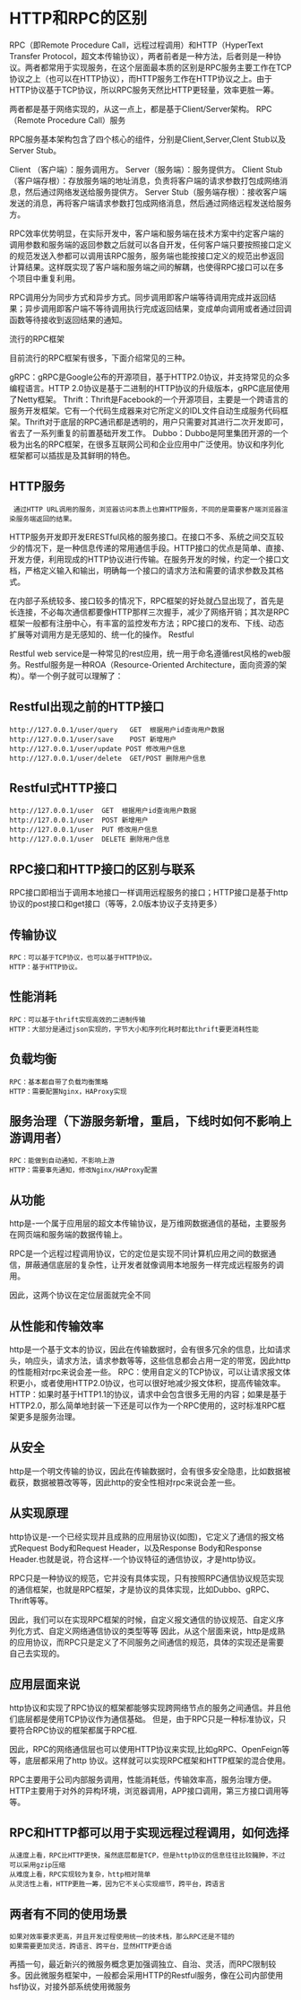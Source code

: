 HTTP和RPC的区别
===

RPC（即Remote Procedure Call，远程过程调用）和HTTP（HyperText Transfer Protocol，超文本传输协议），两者前者是一种方法，后者则是一种协议。两者都常用于实现服务，在这个层面最本质的区别是RPC服务主要工作在TCP协议之上（也可以在HTTP协议），而HTTP服务工作在HTTP协议之上。由于HTTP协议基于TCP协议，所以RPC服务天然比HTTP更轻量，效率更胜一筹。

两者都是基于网络实现的，从这一点上，都是基于Client/Server架构。
RPC（Remote Procedure Call）服务

RPC服务基本架构包含了四个核心的组件，分别是Client,Server,Clent Stub以及Server Stub。

 Client （客户端）：服务调用方。
 Server（服务端）：服务提供方。
 Client Stub（客户端存根）：存放服务端的地址消息，负责将客户端的请求参数打包成网络消息，然后通过网络发送给服务提供方。
 Server Stub（服务端存根）：接收客户端发送的消息，再将客户端请求参数打包成网络消息，然后通过网络远程发送给服务方。

RPC效率优势明显，在实际开发中，客户端和服务端在技术方案中约定客户端的调用参数和服务端的返回参数之后就可以各自开发，任何客户端只要按照接口定义的规范发送入参都可以调用该RPC服务，服务端也能按接口定义的规范出参返回计算结果。这样既实现了客户端和服务端之间的解耦，也使得RPC接口可以在多个项目中重复利用。

RPC调用分为同步方式和异步方式。同步调用即客户端等待调用完成并返回结果；异步调用即客户端不等待调用执行完成返回结果，变成单向调用或者通过回调函数等待接收到返回结果的通知。

流行的RPC框架

目前流行的RPC框架有很多，下面介绍常见的三种。

gRPC：gRPC是Google公布的开源项目，基于HTTP2.0协议，并支持常见的众多编程语言。HTTP 2.0协议是基于二进制的HTTP协议的升级版本，gRPC底层使用了Netty框架。
Thrift：Thrift是Facebook的一个开源项目，主要是一个跨语言的服务开发框架。它有一个代码生成器来对它所定义的IDL文件自动生成服务代码框架。Thrift对于底层的RPC通讯都是透明的，用户只需要对其进行二次开发即可，省去了一系列重复的前置基础开发工作。
Dubbo：Dubbo是阿里集团开源的一个极为出名的RPC框架，在很多互联网公司和企业应用中广泛使用。协议和序列化框架都可以插拔是及其鲜明的特色。

HTTP服务
---

     通过HTTP URL调用的服务，浏览器访问本质上也算HTTP服务，不同的是需要客户端浏览器渲染服务端返回的结果。

HTTP服务开发即开发ERESTful风格的服务接口。在接口不多、系统之间交互较少的情况下，是一种信息传递的常用通信手段。HTTP接口的优点是简单、直接、开发方便，利用现成的HTTP协议进行传输。在服务开发的时候，约定一个接口文档，严格定义输入和输出，明确每一个接口的请求方法和需要的请求参数及其格式。

在内部子系统较多、接口较多的情况下，RPC框架的好处就凸显出现了，首先是长连接，不必每次通信都要像HTTP那样三次握手，减少了网络开销；其次是RPC框架一般都有注册中心，有丰富的监控发布方法；RPC接口的发布、下线、动态扩展等对调用方是无感知的、统一化的操作。
Restful

Restful web service是一种常见的rest应用，统一用于命名遵循rest风格的web服务。Restful服务是一种ROA（Resource-Oriented Architecture，面向资源的架构）。举一个例子就可以理解了：

Restful出现之前的HTTP接口
----

    http://127.0.0.1/user/query   GET  根据用户id查询用户数据
    http://127.0.0.1/user/save    POST 新增用户
    http://127.0.0.1/user/update POST 修改用户信息
    http://127.0.0.1/user/delete  GET/POST 删除用户信息

Restful式HTTP接口
----

    http://127.0.0.1/user  GET  根据用户id查询用户数据
    http://127.0.0.1/user  POST 新增用户
    http://127.0.0.1/user  PUT 修改用户信息
    http://127.0.0.1/user  DELETE 删除用户信息

RPC接口和HTTP接口的区别与联系
----

RPC接口即相当于调用本地接口一样调用远程服务的接口；HTTP接口是基于http协议的post接口和get接口（等等，2.0版本协议子支持更多）

传输协议
----

    RPC：可以基于TCP协议，也可以基于HTTP协议。
    HTTP：基于HTTP协议。

性能消耗
----

    RPC：可以基于thrift实现高效的二进制传输
    HTTP：大部分是通过json实现的，字节大小和序列化耗时都比thrift要更消耗性能

负载均衡
----

    RPC：基本都自带了负载均衡策略
    HTTP：需要配置Nginx，HAProxy实现

服务治理（下游服务新增，重启，下线时如何不影响上游调用者）
----

    RPC：能做到自动通知，不影响上游
    HTTP：需要事先通知，修改Nginx/HAProxy配置

从功能
----

http是-一个属于应用层的超文本传输协议，是万维网数据通信的基础，主要服务在网页端和服务端的数据传输上。

RPC是一个远程过程调用协议，它的定位是实现不同计算机应用之间的数据通信，屏蔽通信底层的复杂性，让开发者就像调用本地服务一样完成远程服务的调用。

因此，这两个协议在定位层面就完全不同

从性能和传输效率
-----

http是一个基于文本的协议，因此在传输数据时，会有很多冗余的信息，比如请求头，响应头，请求方法，请求参数等等，这些信息都会占用一定的带宽，因此http的性能相对rpc来说会差一些。
RPC：使用自定义的TCP协议，可以让请求报文体积更小，或者使用HTTP2.0协议，也可以很好地减少报文体积，提高传输效率。
HTTP：如果时基于HTTP1.1的协议，请求中会包含很多无用的内容；如果是基于HTTP2.0，那么简单地封装一下还是可以作为一个RPC使用的，这时标准RPC框架更多是服务治理。

从安全
-----

http是一个明文传输的协议，因此在传输数据时，会有很多安全隐患，比如数据被截获，数据被篡改等等，因此http的安全性相对rpc来说会差一些。

从实现原理
----

http协议是-一个已经实现并且成熟的应用层协议(如图)，它定义了通信的报文格式Request Body和Request Header，以及Response Body和Response Header.也就是说，符合这样-一个协议特征的通信协议，才是http协议。

RPC只是一种协议的规范，它并没有具体实现，只有按照RPC通信协议规范实现的通信框架，也就是RPC框架，才是协议的具体实现，比如Dubbo、gRPC、Thrift等等。

因此，我们可以在实现RPC框架的时候，自定义报文通信的协议规范、自定义序列化方式、自定义网络通信协议的类型等等
因此，从这个层面来说，http是成熟的应用协议，而RPC只是定义了不同服务之间通信的规范，具体的实现还是需要自己去实现的。

应用层面来说
----

http协议和实现了RPC协议的框架都能够实现跨网络节点的服务之间通信。并且他们底层都是使用TCP协议作为通信基础。
但是，由于RPC只是一种标准协议，只要符合RPC协议的框架都属于RPC框.

因此，RPC的网络通信层也可以使用HTTP协议来实现,比如gRPC、OpenFeign等等，底层都采用了http 协议。这样就可以实现RPC框架和HTTP框架的混合使用。

RPC主要用于公司内部服务调用，性能消耗低，传输效率高，服务治理方便。HTTP主要用于对外的异构环境，浏览器调用，APP接口调用，第三方接口调用等等。

RPC和HTTP都可以用于实现远程过程调用，如何选择
----

    从速度上看，RPC比HTTP更快，虽然底层都是TCP，但是http协议的信息往往比较臃肿，不过可以采用gzip压缩
    从难度上看，RPC实现较为复杂，http相对简单
    从灵活性上看，HTTP更胜一筹，因为它不关心实现细节，跨平台，跨语言

两者有不同的使用场景
----

    如果对效率要求更高，并且开发过程使用统一的技术栈，那么RPC还是不错的
    如果需要更加灵活，跨语言、跨平台，显然HTTP更合适

再插一句，最近新兴的微服务概念更加强调独立、自治、灵活，而RPC限制较多。因此微服务框架中，一般都会采用HTTP的Restful服务，像在公司内部使用hsf协议，对接外部系统使用微服务
